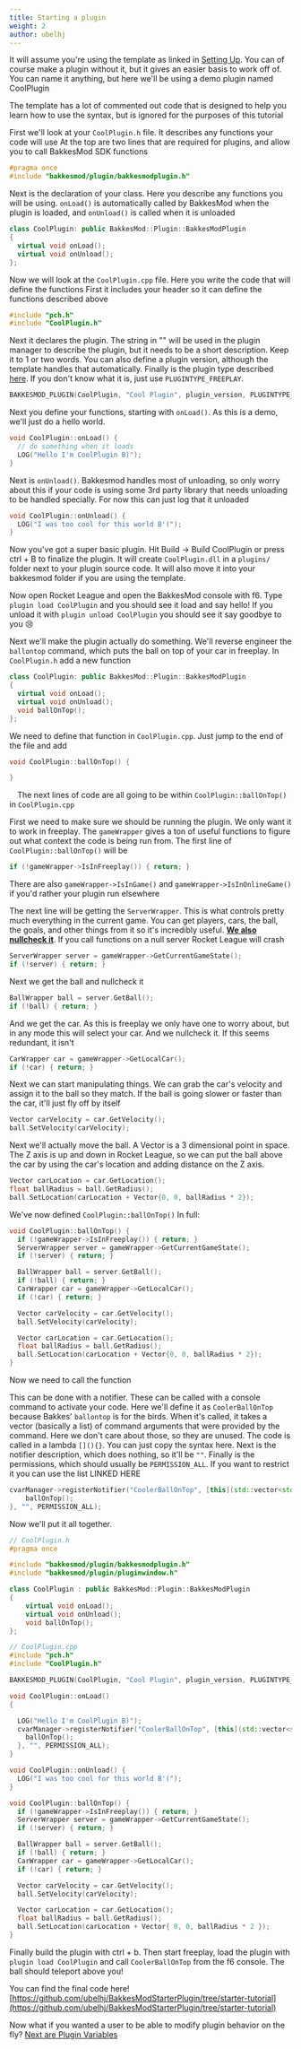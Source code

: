 ```yaml
---
title: Starting a plugin
weight: 2
author: ubelhj
---
```


It will assume you're using the template as linked in [Setting Up](/plugin_tutorial/getting_started). You can of course make a plugin without it, but it gives an easier basis to work off of. You can name it anything, but here we'll be using a demo plugin named CoolPlugin

The template has a lot of commented out code that is designed to help you learn how to use the syntax, but is ignored for the purposes of this tutorial

First we'll look at your `CoolPlugin.h` file. It describes any functions your code will use
At the top are two lines that are required for plugins, and allow you to call BakkesMod SDK functions
```cpp
#pragma once
#include "bakkesmod/plugin/bakkesmodplugin.h"
```
Next is the declaration of your class. Here you describe any functions you will be using.
`onLoad()` is automatically called by BakkesMod when the plugin is loaded, and `onUnload()` is called when it is unloaded
```cpp
class CoolPlugin: public BakkesMod::Plugin::BakkesModPlugin
{
  virtual void onLoad();
  virtual void onUnload();
};
```

Now we will look at the `CoolPlugin.cpp` file. Here you write the code that will define the functions
First it includes your header so it can define the functions described above
```cpp
#include "pch.h"
#include "CoolPlugin.h"
```
Next it declares the plugin. The string in "" will be used in the plugin manager to describe the plugin, but it needs to be a short description. Keep it to 1 or two words. You can also define a plugin version, although the template handles that automatically. Finally is the plugin type described [here](/code_snippets/plugin_types/). If you don't know what it is, just use `PLUGINTYPE_FREEPLAY`.
```cpp
BAKKESMOD_PLUGIN(CoolPlugin, "Cool Plugin", plugin_version, PLUGINTYPE_FREEPLAY)
```

Next you define your functions, starting with `onLoad()`. As this is a demo, we'll just do a hello world.
```cpp
void CoolPlugin::onLoad() {
  // do something when it loads
  LOG("Hello I'm CoolPlugin B)");
}
```

Next is `onUnload()`. Bakkesmod handles most of unloading, so only worry about this if your code is using some 3rd party library that needs unloading to be handled specially. For now this can just log that it unloaded
```cpp
void CoolPlugin::onUnload() {
  LOG("I was too cool for this world B'(");
}
```

Now you've got a super basic plugin. Hit Build -> Build CoolPlugin or press ctrl + B to finalize the plugin. It will create `CoolPlugin.dll` in a `plugins/` folder next to your plugin source code. It will also move it into your bakkesmod folder if you are using the template.

Now open Rocket League and open the BakkesMod console with f6. Type `plugin load CoolPlugin` and you should see it load and say hello! If you unload it with `plugin unload CoolPlugin` you should see it say goodbye to you 😢

Next we'll make the plugin actually do something. We'll reverse engineer the `ballontop` command, which puts the ball on top of your car in freeplay.
In `CoolPlugin.h` add a new function
```cpp
class CoolPlugin: public BakkesMod::Plugin::BakkesModPlugin
{
  virtual void onLoad();
  virtual void onUnload();
  void ballOnTop();
};
```

We need to define that function in `CoolPlugin.cpp`. Just jump to the end of the file and add
```cpp
void CoolPlugin::ballOnTop() {

}
```
⠀
The next lines of code are all going to be within `CoolPlugin::ballOnTop()` in `CoolPlugin.cpp`

First we need to make sure we should be running the plugin. We only want it to work in freeplay. The `gameWrapper` gives a ton of useful functions to figure out what context the code is being run from. The first line of `CoolPlugin::ballOnTop()` will be
```cpp
if (!gameWrapper->IsInFreeplay()) { return; }
```
There are also `gameWrapper->IsInGame()` and `gameWrapper->IsInOnlineGame()` if you'd rather your plugin run elsewhere

The next line will be getting the `ServerWrapper`.  This is what controls pretty much everything in the current game. You can get players, cars, the ball, the goals, and other things from it so it's incredibly useful. **[We also nullcheck it](/plugin_tutorial/best_practices/)**. If you call functions on a null server Rocket League will crash
 ```cpp
ServerWrapper server = gameWrapper->GetCurrentGameState();
if (!server) { return; }
```

Next we get the ball and nullcheck it
```cpp
BallWrapper ball = server.GetBall();
if (!ball) { return; }
```

And we get the car. As this is freeplay we only have one to worry about, but in any mode this will select your car. And we nullcheck it. If this seems redundant, it isn't
```cpp
CarWrapper car = gameWrapper->GetLocalCar();
if (!car) { return; }
```

Next we can start manipulating things. We can grab the car's velocity and assign it to the ball so they match. If the ball is going slower or faster than the car, it'll just fly off by itself
```cpp
Vector carVelocity = car.GetVelocity();
ball.SetVelocity(carVelocity);
```

Next we'll actually move the ball. A Vector is a 3 dimensional point in space. The Z axis is up and down in Rocket League, so we can put the ball above the car by using the car's location and adding distance on the Z axis.
```cpp
Vector carLocation = car.GetLocation();
float ballRadius = ball.GetRadius();
ball.SetLocation(carLocation + Vector{0, 0, ballRadius * 2});
```

We've now defined `CoolPlugin::ballOnTop()`
In full:
```cpp
void CoolPlugin::ballOnTop() {
  if (!gameWrapper->IsInFreeplay()) { return; }
  ServerWrapper server = gameWrapper->GetCurrentGameState();
  if (!server) { return; }

  BallWrapper ball = server.GetBall();
  if (!ball) { return; }
  CarWrapper car = gameWrapper->GetLocalCar();
  if (!car) { return; }

  Vector carVelocity = car.GetVelocity();
  ball.SetVelocity(carVelocity);

  Vector carLocation = car.GetLocation();
  float ballRadius = ball.GetRadius();
  ball.SetLocation(carLocation + Vector{0, 0, ballRadius * 2});
}
```

Now we need to call the function

This can be done with a notifier. These can be called with a console command to activate your code. Here we'll define it as `CoolerBallOnTop` because Bakkes' `ballontop` is for the birds.
When it's called, it takes a vector (basically a list) of command arguments that were provided by the command. Here we don't care about those, so they are unused.
The code is called in a lambda `[](){}`. You can just copy the syntax here.
Next is the notifier description, which does nothing, so it'll be `""`.
Finally is the permissions, which should usually be `PERMISSION_ALL`. If you want to restrict it you can use the list LINKED HERE
```cpp
cvarManager->registerNotifier("CoolerBallOnTop", [this](std::vector<std::string> args) {
    ballOnTop();
}, "", PERMISSION_ALL);
```

Now we'll put it all together.
```cpp
// CoolPlugin.h
#pragma once

#include "bakkesmod/plugin/bakkesmodplugin.h"
#include "bakkesmod/plugin/pluginwindow.h"

class CoolPlugin : public BakkesMod::Plugin::BakkesModPlugin
{
    virtual void onLoad();
    virtual void onUnload();
    void ballOnTop();
};
```
```cpp
// CoolPlugin.cpp
#include "pch.h"
#include "CoolPlugin.h"

BAKKESMOD_PLUGIN(CoolPlugin, "Cool Plugin", plugin_version, PLUGINTYPE_FREEPLAY)

void CoolPlugin::onLoad()
{

  LOG("Hello I'm CoolPlugin B)");
  cvarManager->registerNotifier("CoolerBallOnTop", [this](std::vector<std::string> args) {
    ballOnTop();
  }, "", PERMISSION_ALL);
}

void CoolPlugin::onUnload() {
  LOG("I was too cool for this world B'(");
}

void CoolPlugin::ballOnTop() {
  if (!gameWrapper->IsInFreeplay()) { return; }
  ServerWrapper server = gameWrapper->GetCurrentGameState();
  if (!server) { return; }

  BallWrapper ball = server.GetBall();
  if (!ball) { return; }
  CarWrapper car = gameWrapper->GetLocalCar();
  if (!car) { return; }

  Vector carVelocity = car.GetVelocity();
  ball.SetVelocity(carVelocity);

  Vector carLocation = car.GetLocation();
  float ballRadius = ball.GetRadius();
  ball.SetLocation(carLocation + Vector{ 0, 0, ballRadius * 2 });
}
```

Finally build the plugin with ctrl + b. Then start freeplay, load the plugin with `plugin load CoolPlugin` and call `CoolerBallOnTop` from the f6 console. The ball should teleport above you!

You can find the final code here!
[https://github.com/ubelhj/BakkesModStarterPlugin/tree/starter-tutorial](https://github.com/ubelhj/BakkesModStarterPlugin/tree/starter-tutorial)

Now what if you wanted a user to be able to modify plugin behavior on the fly? [Next are Plugin Variables](/plugin_tutorial/plugin_variables)